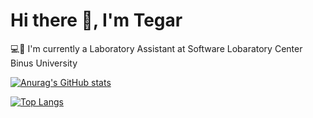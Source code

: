 # Hi there 👋, I'm Tegar

💻👔 I'm currently a Laboratory Assistant at Software Lobaratory Center Binus University

[![Anurag's GitHub stats](https://readme-stats-mocha-sigma.vercel.app/api?username=tegarabd&show_icons=true&theme=transparent&count_private=true&include_all_commits=true&rank_icon=percentile)](https://percentile.com/tegarabd)

[![Top Langs](https://readme-stats-mocha-sigma.vercel.app/api/top-langs/?username=tegarabd&layout=compact&langs_count=20&theme=transparent&count_private=true)](https://github.com/tegarabd)
